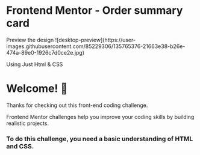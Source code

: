 <h1>Frontend Mentor - Order summary card</h1>
Preview the design
![desktop-preview](https://user-images.githubusercontent.com/85229306/135765376-21663e38-b26e-474a-89e0-1926c7d0ce2e.jpg)

 Using Just Html & CSS
 # Welcome! 👋
 Thanks for checking out this front-end coding challenge.

Frontend Mentor challenges help you improve your coding skills by building realistic projects.

<h3>To do this challenge, you need a basic understanding of HTML and CSS.</h3>
